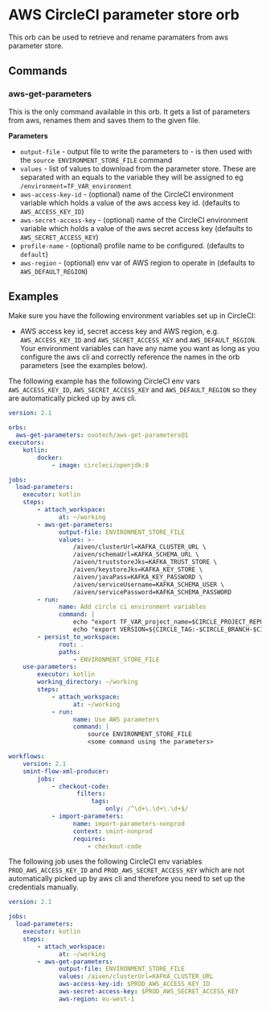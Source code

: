 # AWS CircleCI parameter store orb

This orb can be used to retrieve and rename paramaters from aws parameter store.

## Commands
### aws-get-parameters
This is the only command available in this orb. It gets a list of parameters from aws, renames them and saves them to the given file.

**Parameters**
- `output-file` - output file to write the parameters to - is then used with the ```source ENVIRONMENT_STORE_FILE``` command
- `values` - list of values to download from the parameter store. These are separated with an equals to the variable they will be assigned to eg ```/environment=TF_VAR_environment```
- `aws-access-key-id` - (optional) name of the CircleCI environment variable which holds a value of the aws access key id. (defaults to `AWS_ACCESS_KEY_ID`)
- `aws-secret-access-key` - (optional) name of the CircleCI environment variable which holds a value of the aws secret access key (defaults to `AWS_SECRET_ACCESS_KEY`)
- `profile-name` - (optional) profile name to be configured. (defaults to `default`)
- `aws-region` - (optional) env var of AWS region to operate in (defaults to `AWS_DEFAULT_REGION`)

## Examples
Make sure you have the following environment variables set up in CircleCI:
- AWS access key id, secret access key and AWS region, e.g. `AWS_ACCESS_KEY_ID` and `AWS_SECRET_ACCESS_KEY` and `AWS_DEFAULT_REGION`. Your environment variables can have any name you want as long as you configure the aws cli and correctly reference the names in the orb parameters (see the examples below).

The following example has the following CircleCI env vars `AWS_ACCESS_KEY_ID`, `AWS_SECRET_ACCESS_KEY` and `AWS_DEFAULT_REGION` so they are automatically picked up by aws cli.

```yaml
version: 2.1

orbs:
  aws-get-parameters: ovotech/aws-get-parameters@1
executors:
    kotlin:
        docker:
            - image: circleci/openjdk:8

jobs:
  load-parameters:
    executor: kotlin
    steps:
        - attach_workspace:
              at: ~/working
        - aws-get-parameters:
              output-file: ENVIRONMENT_STORE_FILE
              values: >-
                  /aiven/clusterUrl=KAFKA_CLUSTER_URL \
                  /aiven/schemaUrl=KAFKA_SCHEMA_URL \
                  /aiven/truststoreJks=KAFKA_TRUST_STORE \
                  /aiven/keystoreJks=KAFKA_KEY_STORE \
                  /aiven/javaPass=KAFKA_KEY_PASSWORD \
                  /aiven/serviceUsername=KAFKA_SCHEMA_USER \
                  /aiven/servicePassword=KAFKA_SCHEMA_PASSWORD
        - run:
              name: Add circle ci environment variables
              command: |
                  echo "export TF_VAR_project_name=$CIRCLE_PROJECT_REPONAME" >> ENVIRONMENT_STORE_FILE
                  echo "export VERSION=${CIRCLE_TAG:-$CIRCLE_BRANCH-$CIRCLE_BUILD_NUM}" >> ENVIRONMENT_STORE_FILE
        - persist_to_workspace:
              root: .
              paths:
                  - ENVIRONMENT_STORE_FILE
    use-parameters:
        executor: kotlin
        working_directory: ~/working
        steps:
            - attach_workspace:
                  at: ~/working
            - run:
                  name: Use AWS parameters
                  command: |
                      source ENVIRONMENT_STORE_FILE
                      <some command using the parameters>

workflows:
    version: 2.1
    smint-flow-xml-producer:
        jobs:
            - checkout-code:
                   filters:
                       tags:
                           only: /^\d+\.\d+\.\d+$/
            - import-parameters:
                  name: import-parameters-nonprod
                  context: smint-nonprod
                  requires:
                      - checkout-code
```

The following job uses the following CircleCI env variables `PROD_AWS_ACCESS_KEY_ID` and `PROD_AWS_SECRET_ACCESS_KEY` which are not automatically picked up by aws cli and therefore you need to set up the credentials manually.

```yaml
version: 2.1

jobs:
  load-parameters:
    executor: kotlin
    steps:
        - attach_workspace:
              at: ~/working
        - aws-get-parameters:
              output-file: ENVIRONMENT_STORE_FILE
              values: /aiven/clusterUrl=KAFKA_CLUSTER_URL
              aws-access-key-id: $PROD_AWS_ACCESS_KEY_ID
              aws-secret-access-key: $PROD_AWS_SECRET_ACCESS_KEY
              aws-region: eu-west-1
```
